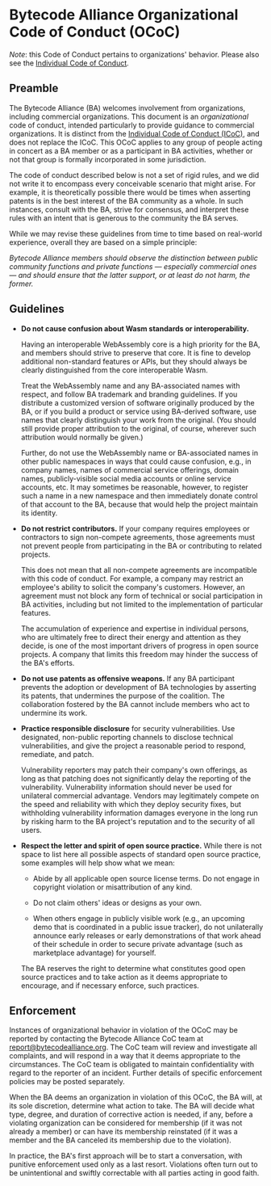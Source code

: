 # Bytecode Alliance Organizational Code of Conduct (OCoC)

*Note*: this Code of Conduct pertains to organizations' behavior. Please also see the [Individual Code of Conduct](CODE_OF_CONDUCT.md).

## Preamble

The Bytecode Alliance (BA) welcomes involvement from organizations,
including commercial organizations.  This document is an
*organizational* code of conduct, intended particularly to provide
guidance to commercial organizations.  It is distinct from the
[Individual Code of Conduct (ICoC)](CODE_OF_CONDUCT.md), and does not
replace the ICoC. This OCoC applies to any group of people acting in
concert as a BA member or as a participant in BA activities, whether
or not that group is formally incorporated in some jurisdiction.

The code of conduct described below is not a set of rigid rules, and
we did not write it to encompass every conceivable scenario that might
arise.  For example, it is theoretically possible there would be times
when asserting patents is in the best interest of the BA community as
a whole.  In such instances, consult with the BA, strive for
consensus, and interpret these rules with an intent that is generous
to the community the BA serves.

While we may revise these guidelines from time to time based on
real-world experience, overall they are based on a simple principle:

*Bytecode Alliance members should observe the distinction between
 public community functions and private functions — especially
 commercial ones — and should ensure that the latter support, or at
 least do not harm, the former.*

## Guidelines

 * **Do not cause confusion about Wasm standards or interoperability.**

   Having an interoperable WebAssembly core is a high priority for
   the BA, and members should strive to preserve that core.  It is fine
   to develop additional non-standard features or APIs, but they
   should always be clearly distinguished from the core interoperable
   Wasm.

   Treat the WebAssembly name and any BA-associated names with
   respect, and follow BA trademark and branding guidelines.  If you
   distribute a customized version of software originally produced by
   the BA, or if you build a product or service using BA-derived
   software, use names that clearly distinguish your work from the
   original.  (You should still provide proper attribution to the
   original, of course, wherever such attribution would normally be
   given.)

   Further, do not use the WebAssembly name or BA-associated names in
   other public namespaces in ways that could cause confusion, e.g.,
   in company names, names of commercial service offerings, domain
   names, publicly-visible social media accounts or online service
   accounts, etc.  It may sometimes be reasonable, however, to
   register such a name in a new namespace and then immediately donate
   control of that account to the BA, because that would help the project
   maintain its identity.

 * **Do not restrict contributors.** If your company requires
   employees or contractors to sign non-compete agreements, those
   agreements must not prevent people from participating in the BA or
   contributing to related projects.

   This does not mean that all non-compete agreements are incompatible
   with this code of conduct.  For example, a company may restrict an
   employee's ability to solicit the company's customers.  However, an
   agreement must not block any form of technical or social
   participation in BA activities, including but not limited to the
   implementation of particular features.

   The accumulation of experience and expertise in individual persons,
   who are ultimately free to direct their energy and attention as
   they decide, is one of the most important drivers of progress in
   open source projects.  A company that limits this freedom may hinder
   the success of the BA's efforts.

 * **Do not use patents as offensive weapons.** If any BA participant
   prevents the adoption or development of BA technologies by
   asserting its patents, that undermines the purpose of the
   coalition.  The collaboration fostered by the BA cannot include
   members who act to undermine its work.

 * **Practice responsible disclosure** for security vulnerabilities.
   Use designated, non-public reporting channels to disclose technical
   vulnerabilities, and give the project a reasonable period to
   respond, remediate, and patch.

   Vulnerability reporters may patch their company's own offerings, as
   long as that patching does not significantly delay the reporting of
   the vulnerability.  Vulnerability information should never be used
   for unilateral commercial advantage.  Vendors may legitimately
   compete on the speed and reliability with which they deploy
   security fixes, but withholding vulnerability information damages
   everyone in the long run by risking harm to the BA project's
   reputation and to the security of all users.

 * **Respect the letter and spirit of open source practice.** While
     there is not space to list here all possible aspects of standard
     open source practice, some examples will help show what we mean:

   * Abide by all applicable open source license terms.  Do not engage
     in copyright violation or misattribution of any kind.

   * Do not claim others' ideas or designs as your own.

   * When others engage in publicly visible work (e.g., an upcoming
     demo that is coordinated in a public issue tracker), do not
     unilaterally announce early releases or early demonstrations of
     that work ahead of their schedule in order to secure private
     advantage (such as marketplace advantage) for yourself.

   The BA reserves the right to determine what constitutes good open
   source practices and to take action as it deems appropriate to
   encourage, and if necessary enforce, such practices.

## Enforcement

Instances of organizational behavior in violation of the OCoC may
be reported by contacting the Bytecode Alliance CoC team at
[report@bytecodealliance.org](mailto:report@bytecodealliance.org). The
CoC team will review and investigate all complaints, and will respond
in a way that it deems appropriate to the circumstances. The CoC team
is obligated to maintain confidentiality with regard to the reporter of
an incident. Further details of specific enforcement policies may be
posted separately.

When the BA deems an organization in violation of this OCoC, the BA
will, at its sole discretion, determine what action to take.  The BA
will decide what type, degree, and duration of corrective action is
needed, if any, before a violating organization can be considered for
membership (if it was not already a member) or can have its membership
reinstated (if it was a member and the BA canceled its membership due
to the violation).

In practice, the BA's first approach will be to start a conversation,
with punitive enforcement used only as a last resort.  Violations
often turn out to be unintentional and swiftly correctable with all
parties acting in good faith.
